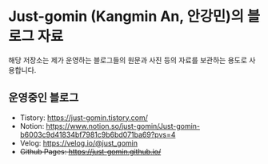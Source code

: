 # Just-gomin (Kangmin An, 안강민)의 블로그 자료

해당 저장소는 제가 운영하는 블로그들의 원문과 사진 등의 자료를 보관하는 용도로 사용합니다.

## 운영중인 블로그

- Tistory: <https://just-gomin.tistory.com/>
- Notion: <https://www.notion.so/just-gomin/Just-gomin-b6003c9d41834bf7981c9b6bd071ba69?pvs=4>
- Velog: <https://velog.io/@just_gomin>
- ~~Github Pages: <https://just-gomin.github.io/>~~
